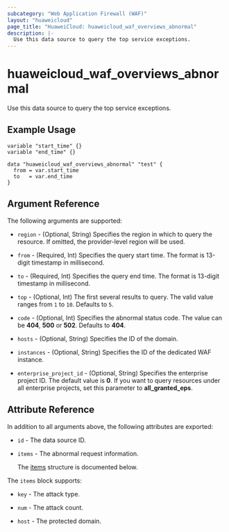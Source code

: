 ```yaml
---
subcategory: "Web Application Firewall (WAF)"
layout: "huaweicloud"
page_title: "HuaweiCloud: huaweicloud_waf_overviews_abnormal"
description: |-
  Use this data source to query the top service exceptions.
---
```


# huaweicloud_waf_overviews_abnormal

Use this data source to query the top service exceptions.

## Example Usage

```hcl
variable "start_time" {}
variable "end_time" {}

data "huaweicloud_waf_overviews_abnormal" "test" {
  from = var.start_time
  to   = var.end_time
}
```

## Argument Reference

The following arguments are supported:

* `region` - (Optional, String) Specifies the region in which to query the resource.
  If omitted, the provider-level region will be used.

* `from` - (Required, Int) Specifies the query start time.
  The format is 13-digit timestamp in millisecond.

* `to` - (Required, Int) Specifies the query end time.
  The format is 13-digit timestamp in millisecond.

* `top` - (Optional, Int) The first several results to query.
  The valid value ranges from `1` to `10`. Defaults to `5`.

* `code` - (Optional, Int) Specifies the abnormal status code.
  The value can be **404**, **500** or **502**. Defaults to **404**.

* `hosts` - (Optional, String) Specifies the ID of the domain.

* `instances` - (Optional, String) Specifies the ID of the dedicated WAF instance.

* `enterprise_project_id` - (Optional, String) Specifies the enterprise project ID.
  The default value is **0**.
  If you want to query resources under all enterprise projects, set this parameter to **all_granted_eps**.

## Attribute Reference

In addition to all arguments above, the following attributes are exported:

* `id` - The data source ID.

* `items` - The abnormal request information.

  The [items](#items_struct) structure is documented below.

<a name="items_struct"></a>
The `items` block supports:

* `key` - The attack type.

* `num` - The attack count.

* `host` - The protected domain.
